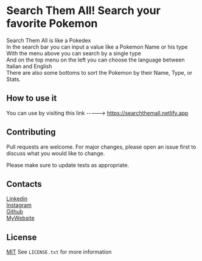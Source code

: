 # Search Them All! Search your favorite Pokemon


Search Them All is like a Pokedex<br>
In the search bar you can input a value like a Pokemon Name or his type<br>
With the menu above you can search by a single type <br>
And on the top menu on the left you can choose the language between Italian and English<br>
There are also some bottoms to sort the Pokemon by their Name, Type, or Stats.



## How to use it 

You can use by visiting this link -----> https://searchthemall.netlify.app

## Contributing
Pull requests are welcome. For major changes, please open an issue first to discuss what you would like to change. <br>

Please make sure to update tests as appropriate.

## Contacts
[Linkedin](https://www.linkedin.com/in/giacomo-mansi-26b347223/) <br>
[Instagram](https://www.instagram.com/stano995/) <br>
[Github](https://github.com/GiacomoMansi) <br>
[MyWebsite](https://giacomomansi.github.io)

## License
[MIT](https://choosealicense.com/licenses/mit/)
See `LICENSE.txt` for more information
